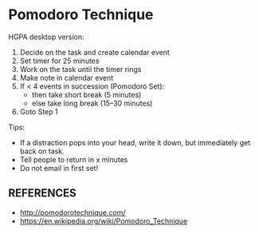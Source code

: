 Pomodoro Technique
==================

HGPA desktop version:
1. Decide on the task and create calendar event
2. Set timer for 25 minutes
3. Work on the task until the timer rings
4. Make note in calendar event
5. If < 4 events in succession (Pomodoro Set):
   - then take short break (5 minutes)
   - else take long break (15–30 minutes)
6. Goto Step 1

Tips:
- If a distraction pops into your head, write it down, but immediately get back on task.
- Tell people to return in x minutes
- Do not email in first set!

## REFERENCES

- http://pomodorotechnique.com/
- https://en.wikipedia.org/wiki/Pomodoro_Technique